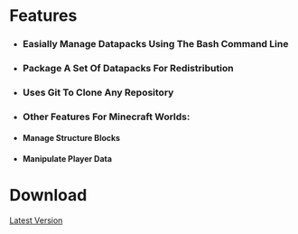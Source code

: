 # Features
 * ### Easially Manage Datapacks Using The Bash Command Line
 * ### Package A Set Of Datapacks For Redistribution
 * ### Uses Git To Clone Any Repository
 * ### Other Features For Minecraft Worlds:
  - #### Manage Structure Blocks
  - #### Manipulate Player Data

# Download
 [Latest Version](h)
